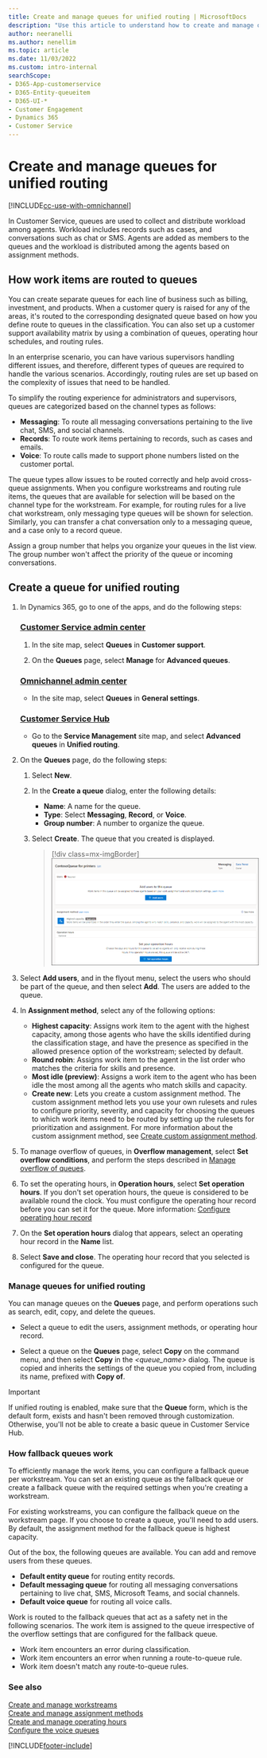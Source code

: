 ```yaml
---
title: Create and manage queues for unified routing | MicrosoftDocs
description: "Use this article to understand how to create and manage queues for unified routing in Customer Service and Omnichannel for Customer Service apps."
author: neeranelli
ms.author: nenellim
ms.topic: article
ms.date: 11/03/2022
ms.custom: intro-internal
searchScope:
- D365-App-customerservice
- D365-Entity-queueitem
- D365-UI-*
- Customer Engagement
- Dynamics 365
- Customer Service
---
```


# Create and manage queues for unified routing

[!INCLUDE[cc-use-with-omnichannel](../includes/cc-use-with-omnichannel.md)]

In Customer Service, queues are used to collect and distribute workload among agents. Workload includes records such as cases, and conversations such as chat or SMS. Agents are added as members to the queues and the workload is distributed among the agents based on assignment methods.

## How work items are routed to queues

You can create separate queues for each line of business such as billing, investment, and products. When a customer query is raised for any of the areas, it's routed to the corresponding designated queue based on how you define route to queues in the classification. You can also set up a customer support availability matrix by using a combination of queues, operating hour schedules, and routing rules.

In an enterprise scenario, you can have various supervisors handling different issues, and therefore, different types of queues are required to handle the various scenarios. Accordingly, routing rules are set up based on the complexity of issues that need to be handled.

To simplify the routing experience for administrators and supervisors, queues are categorized based on the channel types as follows:

- **Messaging**: To route all messaging conversations pertaining to the live chat, SMS, and social channels.
- **Records**: To route work items pertaining to records, such as cases and emails.
- **Voice**: To route calls made to support phone numbers listed on the customer portal.

The queue types allow issues to be routed correctly and help avoid cross-queue assignments. When you configure workstreams and routing rule items, the queues that are available for selection will be based on the channel type for the workstream. For example, for routing rules for a live chat workstream, only messaging type queues will be shown for selection. Similarly, you can transfer a chat conversation only to a messaging queue, and a case only to a record queue.

Assign a group number that helps you organize your queues in the list view. The group number won't affect the priority of the queue or incoming conversations.

## Create a queue for unified routing

1. In Dynamics 365, go to one of the apps, and do the following steps:
   
   ### [Customer Service admin center](#tab/customerserviceadmincenter)
   
    1. In the site map, select **Queues** in **Customer support**.
    
    2. On the **Queues** page, select **Manage** for **Advanced queues**.
    
   
   ### [Omnichannel admin center](#tab/omnichanneladmincenter)

    - In the site map, select **Queues** in **General settings**.
    
   ### [Customer Service Hub](#tab/customerservicehub)

    - Go to the **Service Management** site map, and select **Advanced queues** in **Unified routing**.

1. On the **Queues** page, do the following steps:

    1. Select **New**.
    2. In the **Create a queue** dialog, enter the following details:
       - **Name**: A name for the queue.
       - **Type**: Select **Messaging**, **Record**, or **Voice**.
       - **Group number**: A number to organize the queue.
    3. Select **Create**. The queue that you created is displayed.

       > [!div class=mx-imgBorder]
       > ![Queue in Omnichannel admin center.](../customer-service/media/queue-summary-ur.png "Queue in Omnichannel admin center")

1. Select **Add users**, and in the flyout menu, select the users who should be part of the queue, and then select **Add**. The users are added to the queue.

1. In **Assignment method**, select any of the following options:
   - **Highest capacity**: Assigns work item to the agent with the highest capacity, among those agents who have the skills identified during the classification stage, and have the presence as specified in the allowed presence option of the workstream; selected by default.
   - **Round robin**: Assigns work item to the agent in the list order who matches the criteria for skills and presence.
   - **Most idle (preview)**: Assigns a work item to the agent who has been idle the most among all the agents who match skills and capacity.
   - **Create new**: Lets you create a custom assignment method. The custom assignment method lets you use your own rulesets and rules to configure priority, severity, and capacity for choosing the queues to which work items need to be routed by setting up the rulesets for prioritization and assignment. For more information about the custom assignment method, see [Create custom assignment method](assignment-methods.md).

1. To manage overflow of queues, in **Overflow management**, select **Set overflow conditions**, and perform the steps described in [Manage overflow of queues](manage-overflow.md).

1. To set the operating hours, in **Operation hours**, select **Set operation hours**. If you don't set operation hours, the queue is considered to be available round the clock. You must configure the operating hour record before you can set it for the queue. More information: [Configure operating hour record](create-operating-hours.md)

1. On the **Set operation hours** dialog that appears, select an operating hour record in the **Name** list.

1. Select **Save and close**. The operating hour record that you selected is configured for the queue.

### Manage queues for unified routing

You can manage queues on the **Queues** page, and perform operations such as search, edit, copy, and delete the queues.

- Select a queue to edit the users, assignment methods, or operating hour record.

- Select a queue on the **Queues** page, select **Copy** on the command menu, and then select **Copy** in the *<queue_name>* dialog. The queue is copied and inherits the settings of the queue you copied from, including its name, prefixed with **Copy of**.

> [!IMPORTANT]
> If unified routing is enabled, make sure that the **Queue** form, which is the default form, exists and hasn't been removed through customization. Otherwise, you'll not be able to create a basic queue in Customer Service Hub.

### How fallback queues work

To efficiently manage the work items, you can configure a fallback queue per workstream. You can set an existing queue as the fallback queue or create a fallback queue with the required settings when you're creating a workstream.

For existing workstreams, you can configure the fallback queue on the workstream page. If you choose to create a queue, you'll need to add users. By default, the assignment method for the fallback queue is highest capacity.

Out of the box, the following queues are available. You can add and remove users from these queues.

- **Default entity queue** for routing entity records.
- **Default messaging queue** for routing all messaging conversations pertaining to live chat, SMS, Microsoft Teams, and social channels.
- **Default voice queue** for routing all voice calls.

Work is routed to the fallback queues that act as a safety net in the following scenarios. The work item is assigned to the queue irrespective of the overflow settings that are configured for the fallback queue.

- Work item encounters an error during classification.
- Work item encounters an error when running a route-to-queue rule.
- Work item doesn't match any route-to-queue rules.

### See also

[Create and manage workstreams](create-workstreams.md)  
[Create and manage assignment methods](configure-assignment-rules.md#create-an-assignment-method-and-configure-rules)  
[Create and manage operating hours](create-operating-hours.md)  
[Configure the voice queues](voice-channel-route-queues.md)  

[!INCLUDE[footer-include](../includes/footer-banner.md)]

